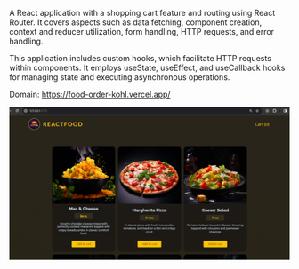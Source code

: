 A React application with a shopping cart feature and routing using React Router. 
It covers aspects such as data fetching, component creation, context and reducer utilization, form handling, HTTP requests, and error handling. 

This application includes custom hooks, which facilitate HTTP requests within components. It employs useState, useEffect, and useCallback hooks for managing state and executing asynchronous operations.


Domain: https://food-order-kohl.vercel.app/


![Screenshot](home-page.png)
